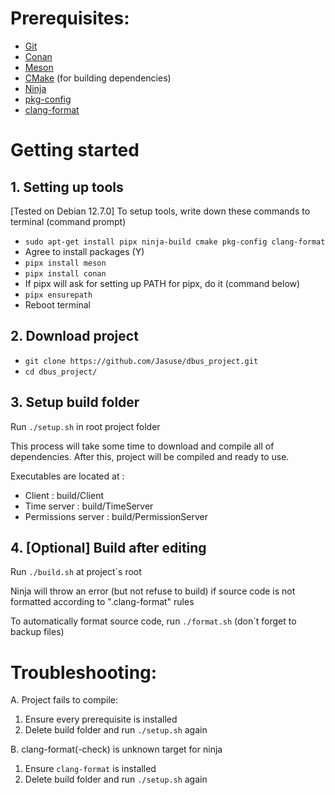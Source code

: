 
# Prerequisites:
- [Git](https://git-scm.com/)
- [Conan](https://conan.io/)
- [Meson](https://mesonbuild.com/)
- [CMake](https://cmake.org/) (for building dependencies)
- [Ninja](https://ninja-build.org/)
- [pkg-config](https://www.freedesktop.org/wiki/Software/pkg-config/)
- [clang-format](https://clang.llvm.org/docs/ClangFormat.html)

# Getting started
## 1. Setting up tools
[Tested on Debian 12.7.0] To setup tools, write down these commands to terminal (command prompt)
- `sudo apt-get install pipx ninja-build cmake pkg-config clang-format`
- Agree to install packages (Y)
- `pipx install meson`
- `pipx install conan`
- If pipx will ask for setting up PATH for pipx, do it (command below)
- `pipx ensurepath`
- Reboot terminal


## 2. Download project
- `git clone https://github.com/Jasuse/dbus_project.git`
- `cd dbus_project/`

## 3. Setup build folder
Run `./setup.sh` in root project folder

This process will take some time to download and compile all of dependencies. After this, project will be compiled and ready to use. 

Executables are located at :
- Client : build/Client
- Time server : build/TimeServer
- Permissions server : build/PermissionServer

## 4. [Optional] Build after editing
Run `./build.sh` at project`s root

Ninja will throw an error (but not refuse to build) if source code is not formatted according to ".clang-format" rules

To automatically format source code, run `./format.sh` (don`t forget to backup files) 


# Troubleshooting:
A. Project fails to compile:
1. Ensure every prerequisite is installed
2. Delete build folder and run `./setup.sh` again

B. clang-format(-check) is unknown target for ninja
1. Ensure `clang-format` is installed
2. Delete build folder and run `./setup.sh` again 
